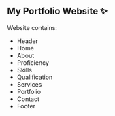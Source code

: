 ## My Portfolio Website ✨

Website contains: 
- Header 
- Home
- About
- Proficiency
- Skills
- Qualification
- Services
- Portfolio
- Contact
- Footer 
